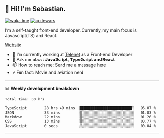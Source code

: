 ## 👋 Hi! I'm Sebastian.

[![wakatime](https://wakatime.com/badge/user/df0036c6-328a-4a39-be9b-e49417ed22a1.svg)](https://wakatime.com/@df0036c6-328a-4a39-be9b-e49417ed22a1)
[![codewars](https://www.codewars.com/users/sebavuye/badges/small)](https://www.codewars.com/users/sebavuye)

I’m a self-taught front-end developer. Currently, my main focus is Javascript(TS) and React.

[Website](https://sebastianvuye.be)

- 🔭 I’m currently working at [Telenet](https://telenet.be/) as a Front-end Developer
- 💬 Ask me about **JavaScript, TypeScript and React**
- 📫 How to reach me: Send me a message here
- ⚡ Fun fact: Movie and aviation nerd

-------

📊 **Weekly development breakdown**

<!--START_SECTION:waka-->

```txt
Total Time: 30 hrs

TypeScript        28 hrs 49 mins  ████████████████████████░   96.07 %
JSON              33 mins         ▒░░░░░░░░░░░░░░░░░░░░░░░░   01.83 %
Markdown          22 mins         ▒░░░░░░░░░░░░░░░░░░░░░░░░   01.26 %
CSS               13 mins         ▒░░░░░░░░░░░░░░░░░░░░░░░░   00.77 %
JavaScript        0 secs          ░░░░░░░░░░░░░░░░░░░░░░░░░   00.04 %
```

<!--END_SECTION:waka-->
-------
